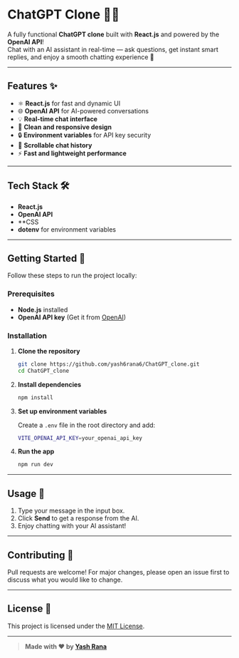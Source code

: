 # ChatGPT Clone 🤖💬

A fully functional **ChatGPT clone** built with **React.js** and powered by the **OpenAI API**!  
Chat with an AI assistant in real-time — ask questions, get instant smart replies, and enjoy a smooth chatting experience 🚀

---

## Features ✨

- ⚛️ **React.js** for fast and dynamic UI
- 🌐 **OpenAI API** for AI-powered conversations
- 💡 **Real-time chat interface**
- 🎨 **Clean and responsive design**
- 🔒 **Environment variables** for API key security
- 📜 **Scrollable chat history**
- ⚡ **Fast and lightweight performance**

---

## Tech Stack 🛠️

- **React.js**
- **OpenAI API**
- **CSS 
- **dotenv** for environment variables

---

## Getting Started 🧹

Follow these steps to run the project locally:

### Prerequisites

- **Node.js** installed
- **OpenAI API key** (Get it from [OpenAI](https://platform.openai.com/))

### Installation

1. **Clone the repository**
   ```bash
   git clone https://github.com/yash6rana6/ChatGPT_clone.git
   cd ChatGPT_clone
   ```

2. **Install dependencies**
   ```bash
   npm install
   ```

3. **Set up environment variables**

   Create a `.env` file in the root directory and add:

   ```bash
   VITE_OPENAI_API_KEY=your_openai_api_key
   ```

4. **Run the app**
   ```bash
   npm run dev
   ```

---

## Usage 🚀

1. Type your message in the input box.
2. Click **Send** to get a response from the AI.
3. Enjoy chatting with your AI assistant!

---

## Contributing 🤝

Pull requests are welcome! For major changes, please open an issue first to discuss what you would like to change.

---

## License 📄

This project is licensed under the [MIT License](LICENSE).

---

> **Made with ❤️ by [Yash Rana](https://github.com/yash6rana6)**

